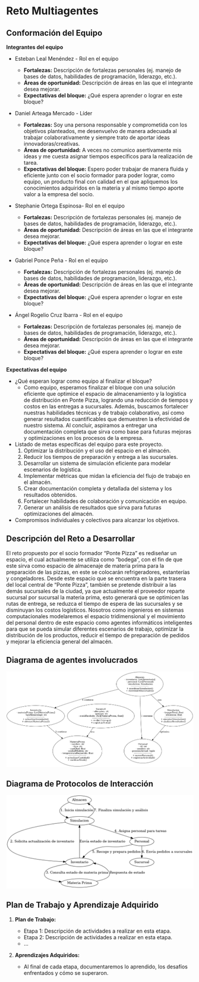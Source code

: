 # Reto Multiagentes

## Conformación del Equipo

**Integrantes del equipo**  
- Esteban Leal Menéndez - Rol en el equipo  
  - **Fortalezas:** Descripción de fortalezas personales (ej. manejo de bases de datos, habilidades de programación, liderazgo, etc.).
  - **Áreas de oportunidad:** Descripción de áreas en las que el integrante desea mejorar.
  - **Expectativas del bloque:** ¿Qué espera aprender o lograr en este bloque?
 
- Daniel Arteaga Mercado - Líder  
  - **Fortalezas:** Soy una persona responsable y comprometida con los objetivos planteados, me desenvuelvo de manera adecuada al trabajar colaborativamente y siempre trato de aportar ideas innovadoras/creativas.
  - **Áreas de oportunidad:** A veces no comunico asertivamente mis ideas y me cuesta asignar tiempos específicos para la realización de tarea.
  - **Expectativas del bloque:** Espero poder trabajar de manera fluida y eficiente junto con el socio formador para poder lograr, como equipo, un producto final con calidad en el que apliquemos los conocimientos adquiridos en la materia y al mismo tiempo aporte valor a la empresa del socio.  
 
- Stephanie Ortega Espinosa- Rol en el equipo  
  - **Fortalezas:** Descripción de fortalezas personales (ej. manejo de bases de datos, habilidades de programación, liderazgo, etc.).
  - **Áreas de oportunidad:** Descripción de áreas en las que el integrante desea mejorar.
  - **Expectativas del bloque:** ¿Qué espera aprender o lograr en este bloque?
 
- Gabriel Ponce Peña - Rol en el equipo  
  - **Fortalezas:** Descripción de fortalezas personales (ej. manejo de bases de datos, habilidades de programación, liderazgo, etc.).
  - **Áreas de oportunidad:** Descripción de áreas en las que el integrante desea mejorar.
  - **Expectativas del bloque:** ¿Qué espera aprender o lograr en este bloque?
 
- Ángel Rogelio Cruz Ibarra - Rol en el equipo  
  - **Fortalezas:** Descripción de fortalezas personales (ej. manejo de bases de datos, habilidades de programación, liderazgo, etc.).
  - **Áreas de oportunidad:** Descripción de áreas en las que el integrante desea mejorar.
  - **Expectativas del bloque:** ¿Qué espera aprender o lograr en este bloque?

**Expectativas del equipo**  
- ¿Qué esperan lograr como equipo al finalizar el bloque?
  - Como equipo, esperamos finalizar el bloque con una solución eficiente que optimice el espacio de almacenamiento y la logística de distribución en Ponte Pizza, logrando una reducción de tiempos y costos en las entregas a sucursales. Además, buscamos fortalecer nuestras habilidades técnicas y de trabajo colaborativo, así como generar resultados cuantificables que demuestren la efectividad de nuestro sistema. Al concluir, aspiramos a entregar una documentación completa que sirva como base para futuras mejoras y optimizaciones en los procesos de la empresa.
- Listado de metas específicas del equipo para este proyecto.
    1. Optimizar la distribución y el uso del espacio en el almacén.
    2. Reducir los tiempos de preparación y entrega a las sucursales.
    3. Desarrollar un sistema de simulación eficiente para modelar escenarios de logística.
    4. Implementar métricas que midan la eficiencia del flujo de trabajo en el almacén.
    5. Crear documentación completa y detallada del sistema y los resultados obtenidos.
    6. Fortalecer habilidades de colaboración y comunicación en equipo.
    7. Generar un análisis de resultados que sirva para futuras optimizaciones del almacén.
- Compromisos individuales y colectivos para alcanzar los objetivos.

## Descripción del Reto a Desarrollar

El reto propuesto por el socio formador “Ponte Pizza” es rediseñar un espacio, el cual actualmente se utiliza como “bodega”, con el fin de que este sirva como espacio de almacenaje de materia prima para la preparación de las pizzas, en este se colocarán refrigeradores, estanterías y congeladores. Desde este espacio que se encuentra en la parte trasera del local central de “Ponte Pizza”, también se pretende distribuir a las demás sucursales de la ciudad, ya que actualmente el proveedor reparte sucursal por sucursal la materia prima, esto generará que se optimicen las rutas de entrega, se reduzca el tiempo de espera de las sucursales y se disminuyan los costos logísticos. Nosotros como ingenieros en sistemas computacionales modelaremos el espacio tridimensional y el movimiento del personal dentro de este espacio como agentes informáticos inteligentes para que se pueda simular diferentes escenarios de trabajo, optimizar la distribución de los productos, reducir el tiempo de preparación de pedidos y mejorar la eficiencia general del almacén.

## Diagrama de agentes involucrados

![Diagrama de Clases](imagenesREADME/Diagrama_Clases_Ponte_Pizza.png)

## Diagrama de Protocolos de Interacción

![Diagrama de Protocolos](imagenesREADME/Diagrama_Protocolos_Interaccion_Ponte_Pizza.png)

## Plan de Trabajo y Aprendizaje Adquirido

1. **Plan de Trabajo:**  
   - Etapa 1: Descripción de actividades a realizar en esta etapa.
   - Etapa 2: Descripción de actividades a realizar en esta etapa.
   - …

2. **Aprendizajes Adquiridos:**  
   - Al final de cada etapa, documentaremos lo aprendido, los desafíos enfrentados y cómo se superaron.

